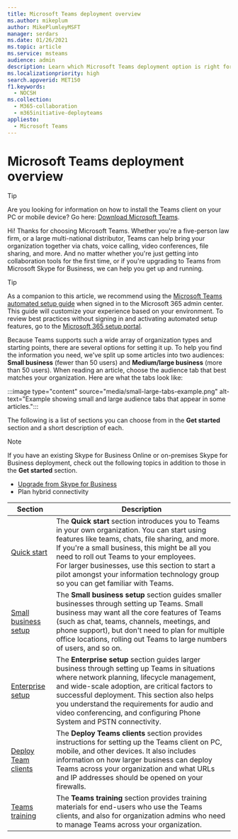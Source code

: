 ```yaml
---
title: Microsoft Teams deployment overview
ms.author: mikeplum
author: MikePlumleyMSFT
manager: serdars
ms.date: 01/26/2021
ms.topic: article
ms.service: msteams
audience: admin
description: Learn which Microsoft Teams deployment option is right for you.
ms.localizationpriority: high
search.appverid: MET150
f1.keywords:
  - NOCSH
ms.collection: 
  - M365-collaboration
  - m365initiative-deployteams
appliesto: 
  - Microsoft Teams
---
```


# Microsoft Teams deployment overview

> [!TIP]
> Are you looking for information on how to install the Teams client on your PC or mobile device? Go here: [Download Microsoft Teams](https://www.microsoft.com/microsoft-teams/download-app).

Hi! Thanks for choosing Microsoft Teams. Whether you're a five-person law firm, or a large multi-national distributor, Teams can help bring your organization together via chats, voice calling, video conferences, file sharing, and more. And no matter whether you're just getting into collaboration tools for the first time, or if you're upgrading to Teams from Microsoft Skype for Business, we can help you get up and running.

> [!TIP]
> As a companion to this article, we recommend using the [Microsoft Teams automated setup guide](https://go.microsoft.com/fwlink/?linkid=2224815) when signed in to the Microsoft 365 admin center. This guide will customize your experience based on your environment.  To review best practices without signing in and activating automated setup features, go to the [Microsoft 365 setup portal](https://go.microsoft.com/fwlink/?linkid=2222975).

Because Teams supports such a wide array of organization types and starting points, there are several options for setting it up. To help you find the information you need, we've split up some articles into two audiences: **Small business** (fewer than 50 users) and **Medium/large business** (more than 50 users). When reading an article, choose the audience tab that best matches your organization. Here are what the tabs look like:

:::image type="content" source="media/small-large-tabs-example.png" alt-text="Example showing small and large audience tabs that appear in some articles.":::

The following is a list of sections you can choose from in the **Get started** section and a short description of each.

> [!NOTE]
> If you have an existing Skype for Business Online or on-premises Skype for Business deployment, check out the following topics in addition to those in the **Get started** section.
>
> - [Upgrade from Skype for Business](upgrade-start-here.md)
> - Plan hybrid connectivity

|Section  |Description  |
|---------|---------|
|[Quick start](get-started-with-teams-quick-start.md)     | The **Quick start** section introduces you to Teams in your own organization. You can start using features like teams, chats, file sharing, and more. <br>If you're a small business, this might be all you need to roll out Teams to your employees. <br>For larger businesses, use this section to start a pilot amongst your information technology group so you can get familiar with Teams.        |
|[Small business setup](deploy-small-business.md)| The **Small business setup** section guides smaller businesses through setting up Teams. Small business may want all the core features of Teams (such as chat, teams, channels, meetings, and phone support), but don't need to plan for multiple office locations, rolling out Teams to large numbers of users, and so on.
|[Enterprise setup](deploy-enterprise-overview.md)     | The **Enterprise setup** section guides larger business through setting up Teams in situations where network planning, lifecycle management, and wide-scale adoption, are critical factors to successful deployment. This section also helps you understand the requirements for audio and video conferencing, and configuring Phone System and PSTN connectivity.         |
|[Deploy Team clients](get-clients.md)     | The **Deploy Teams clients** section provides instructions for setting up the Teams client on PC, mobile, and other devices. It also includes information on how larger business can deploy Teams across your organization and what URLs and IP addresses should be opened on your firewalls.       |
|[Teams training](training-microsoft-teams-landing-page.md)     | The **Teams training** section provides training materials for end-users who use the Teams clients, and also for organization admins who need to manage Teams across your organization.        |
